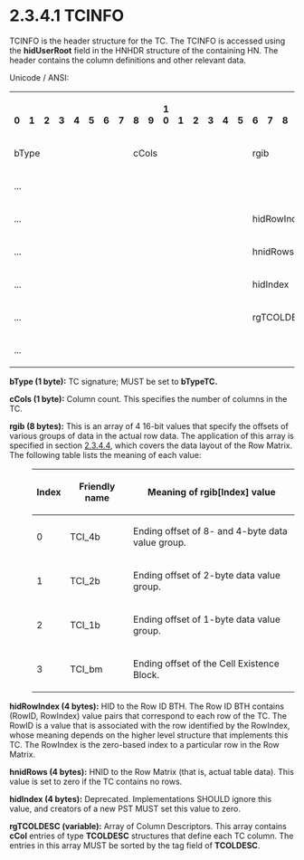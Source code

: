 <html dir="LTR" xmlns:mshelp="http://msdn.microsoft.com/mshelp" xmlns:ddue="http://ddue.schemas.microsoft.com/authoring/2003/5" xmlns:xlink="http://www.w3.org/1999/xlink" xmlns:tool="http://www.microsoft.com/tooltip">
    <head>
        <meta http-equiv="Content-Type" content="text/html; CHARSET=utf-8"></meta>
        <meta name="save" content="history"></meta>
        <title>2.3.4.1 TCINFO</title>
        <xml>
            <mshelp:toctitle title="2.3.4.1 TCINFO"></mshelp:toctitle>
            <mshelp:rltitle title="[MS-PST]: TCINFO"></mshelp:rltitle>
            <mshelp:keyword index="A" term="45b3a0c5-d6d6-4e02-aebf-13766ff693f0"></mshelp:keyword>
            <mshelp:attr name="DCSext.ContentType" value="open specification"></mshelp:attr>
            <mshelp:attr name="AssetID" value="45b3a0c5-d6d6-4e02-aebf-13766ff693f0"></mshelp:attr>
            <mshelp:attr name="TopicType" value="kbRef"></mshelp:attr>
            <mshelp:attr name="DCSext.Title" value="[MS-PST]: TCINFO" />
        </xml>
    </head>
    <body>
        <div id="header">
            <h1 class="heading">2.3.4.1 TCINFO</h1>
        </div>
        <div id="mainSection">
            <div id="mainBody">
                <div id="allHistory" class="saveHistory"></div>
                <div id="sectionSection0" class="section" name="collapseableSection">
                    

<p>TCINFO is the header structure for the TC. The TCINFO is
accessed using the <b>hidUserRoot</b> field in the HNHDR structure of the
containing HN. The header contains the column definitions and other relevant
data.</p>

<p>Unicode / ANSI:</p>

<table>
 <tr>
  <th><p><br>0</p></th>
  <th><p><br>1</p></th>
  <th><p><br>2</p></th>
  <th><p><br>3</p></th>
  <th><p><br>4</p></th>
  <th><p><br>5</p></th>
  <th><p><br>6</p></th>
  <th><p><br>7</p></th>
  <th><p><br>8</p></th>
  <th><p><br>9</p></th>
  <th><p>1<br>0</p></th>
  <th><p><br>1</p></th>
  <th><p><br>2</p></th>
  <th><p><br>3</p></th>
  <th><p><br>4</p></th>
  <th><p><br>5</p></th>
  <th><p><br>6</p></th>
  <th><p><br>7</p></th>
  <th><p><br>8</p></th>
  <th><p><br>9</p></th>
  <th><p>2<br>0</p></th>
  <th><p><br>1</p></th>
  <th><p><br>2</p></th>
  <th><p><br>3</p></th>
  <th><p><br>4</p></th>
  <th><p><br>5</p></th>
  <th><p><br>6</p></th>
  <th><p><br>7</p></th>
  <th><p><br>8</p></th>
  <th><p><br>9</p></th>
  <th><p>3<br>0</p></th>
  <th><p><br>1</p></th>
 </tr>
 <tr>
  <td colspan="8">
  <p>bType</p>
  </td>
  <td colspan="8">
  <p>cCols</p>
  </td>
  <td colspan="16">
  <p>rgib</p>
  </td>
 </tr>
 <tr>
  <td colspan="32">
  <p>...</p>
  </td>
 </tr>
 <tr>
  <td colspan="16">
  <p>...</p>
  </td>
  <td colspan="16">
  <p>hidRowIndex</p>
  </td>
 </tr>
 <tr>
  <td colspan="16">
  <p>...</p>
  </td>
  <td colspan="16">
  <p>hnidRows</p>
  </td>
 </tr>
 <tr>
  <td colspan="16">
  <p>...</p>
  </td>
  <td colspan="16">
  <p>hidIndex</p>
  </td>
 </tr>
 <tr>
  <td colspan="16">
  <p>...</p>
  </td>
  <td colspan="16">
  <p>rgTCOLDESC
  (variable)</p>
  </td>
 </tr>
 <tr>
  <td colspan="32">
  <p>...</p>
  </td>
 </tr>
</table>

<p><b>bType (1 byte):</b> TC signature; MUST be set to <b>bTypeTC.</b></p>

<p><b>cCols (1 byte):</b> Column count. This specifies
the number of columns in the TC.</p>

<p><b>rgib (8 bytes):</b> This is an array of 4 16-bit
values that specify the offsets of various groups of data in the actual row
data. The application of this array is specified in section <a href="7f5ec68f-d4fd-404f-95c3-fe3495a034ec.html">2.3.4.4</a>, which covers the
data layout of the Row Matrix. The following table lists the meaning of each
value:</p>

<dl>
<dd>
<table>
 <thead>
  <tr>
   <th>
   <p>Index</p>
   </th>
   <th>
   <p>Friendly
   name</p>
   </th>
   <th>
   <p>Meaning
   of rgib[Index] value</p>
   </th>
  </tr>
 </thead>
 <tr>
  <td>
  <p>0</p>
  </td>
  <td>
  <p>TCI_4b</p>
  </td>
  <td>
  <p>Ending
  offset of 8- and 4-byte data value group.</p>
  </td>
 </tr>
 <tr>
  <td>
  <p>1</p>
  </td>
  <td>
  <p>TCI_2b</p>
  </td>
  <td>
  <p>Ending
  offset of 2-byte data value group.</p>
  </td>
 </tr>
 <tr>
  <td>
  <p>2</p>
  </td>
  <td>
  <p>TCI_1b</p>
  </td>
  <td>
  <p>Ending
  offset of 1-byte data value group.</p>
  </td>
 </tr>
 <tr>
  <td>
  <p>3</p>
  </td>
  <td>
  <p>TCI_bm</p>
  </td>
  <td>
  <p>Ending
  offset of the Cell Existence Block.</p>
  </td>
 </tr>
</table>
</dd></dl>

<p><b>hidRowIndex (4 bytes):</b> HID to the Row ID BTH.
The Row ID BTH contains (RowID, RowIndex) value pairs that correspond to each
row of the TC. The RowID is a value that is associated with the row identified
by the RowIndex, whose meaning depends on the higher level structure that
implements this TC. The RowIndex is the zero-based index to a particular row in
the Row Matrix.</p>

<p><b>hnidRows (4 bytes):</b> HNID to the Row Matrix
(that is, actual table data). This value is set to zero if the TC contains no
rows.</p>

<p><b>hidIndex (4 bytes):</b> Deprecated.
Implementations SHOULD ignore this value, and creators of a new PST MUST set
this value to zero.</p>

<p><b>rgTCOLDESC (variable):</b> Array of Column
Descriptors. This array contains <b>cCol</b> entries of type <b>TCOLDESC</b>
structures that define each TC column. The entries in this array MUST be sorted
by the tag field of <b>TCOLDESC</b>.</p>
                </div>
            </div>
        </div>
    </body>
</html>